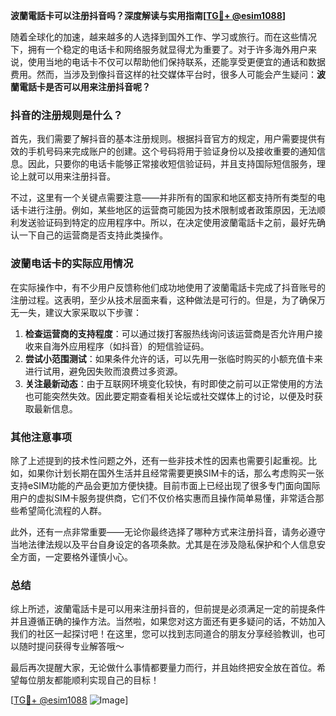 **波蘭電話卡可以注册抖音吗？深度解读与实用指南[[TG💪+ @esim1088](https://t.me/s/esim1088)]**

随着全球化的加速，越来越多的人选择到国外工作、学习或旅行。而在这些情况下，拥有一个稳定的电话卡和网络服务就显得尤为重要了。对于许多海外用户来说，使用当地的电话卡不仅可以帮助他们保持联系，还能享受更便宜的通话和数据费用。然而，当涉及到像抖音这样的社交媒体平台时，很多人可能会产生疑问：**波蘭電話卡是否可以用来注册抖音呢？**

### 抖音的注册规则是什么？

首先，我们需要了解抖音的基本注册规则。根据抖音官方的规定，用户需要提供有效的手机号码来完成账户的创建。这个号码将用于验证身份以及接收重要的通知信息。因此，只要你的电话卡能够正常接收短信验证码，并且支持国际短信服务，理论上就可以用来注册抖音。

不过，这里有一个关键点需要注意——并非所有的国家和地区都支持所有类型的电话卡进行注册。例如，某些地区的运营商可能因为技术限制或者政策原因，无法顺利发送验证码到特定的应用程序中。所以，在决定使用波蘭電話卡之前，最好先确认一下自己的运营商是否支持此类操作。

### 波蘭电话卡的实际应用情况

在实际操作中，有不少用户反馈称他们成功地使用了波蘭電話卡完成了抖音账号的注册过程。这表明，至少从技术层面来看，这种做法是可行的。但是，为了确保万无一失，建议大家采取以下步骤：

1. **检查运营商的支持程度**：可以通过拨打客服热线询问该运营商是否允许用户接收来自海外应用程序（如抖音）的短信验证码。
2. **尝试小范围测试**：如果条件允许的话，可以先用一张临时购买的小额充值卡来进行试用，避免因失败而浪费过多资源。
3. **关注最新动态**：由于互联网环境变化较快，有时即使之前可以正常使用的方法也可能突然失效。因此要定期查看相关论坛或社交媒体上的讨论，以便及时获取最新信息。

### 其他注意事项

除了上述提到的技术性问题之外，还有一些非技术性的因素也需要引起重视。比如，如果你计划长期在国外生活并且经常需要更换SIM卡的话，那么考虑购买一张支持eSIM功能的产品会更加方便快捷。目前市面上已经出现了很多专门面向国际用户的虚拟SIM卡服务提供商，它们不仅价格实惠而且操作简单易懂，非常适合那些希望简化流程的人群。

此外，还有一点非常重要——无论你最终选择了哪种方式来注册抖音，请务必遵守当地法律法规以及平台自身设定的各项条款。尤其是在涉及隐私保护和个人信息安全方面，一定要格外谨慎小心。

### 总结

综上所述，波蘭電話卡是可以用来注册抖音的，但前提是必须满足一定的前提条件并且遵循正确的操作方法。当然啦，如果您对这方面还有更多疑问的话，不妨加入我们的社区一起探讨吧！在这里，您可以找到志同道合的朋友分享经验教训，也可以随时提问获得专业解答哦～

最后再次提醒大家，无论做什么事情都要量力而行，并且始终把安全放在首位。希望每位朋友都能顺利实现自己的目标！

[[TG💪+ @esim1088](https://t.me/s/esim1088) ![Image](https://i.postimg.cc/4NQfJmqS/Snipaste-2025-05-13-00-14-12.png)]